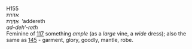 H155  
אדּרת  
אַדֶּרֶת ‎ ‘addereth  
*ad-deh‘-reth*  
Feminine of [117](h0117) something *ample* (as a *large* vine, a *wide*
dress); also the same as [145](h0145) - garment, glory, goodly, mantle,
robe.  
